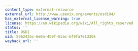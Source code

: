 ```yaml
---
content_type: external-resource
external_url: http://www.usenix.org/events/osdi04/
has_external_license_warning: true
license: https://en.wikipedia.org/wiki/All_rights_reserved
status: ''
title: OSDI
uid: 596242bc-6e0a-4b9f-85ac-bf9fa7e13308
wayback_url: ''
---
```

